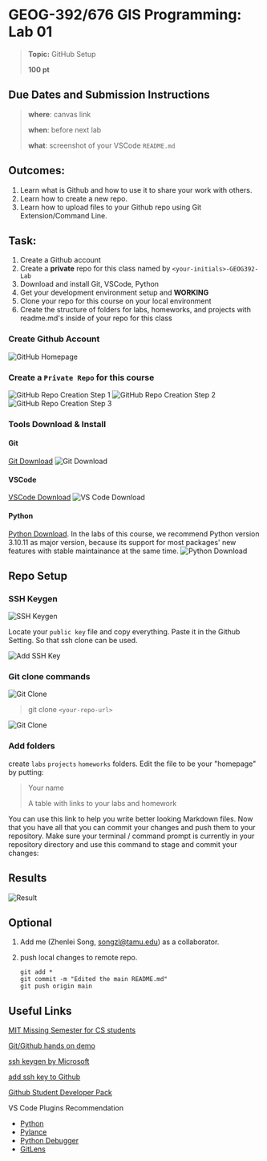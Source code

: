 # GEOG-392/676 GIS Programming: Lab 01

>**Topic:** GitHub Setup
>
>**100 pt**
>

## Due Dates and Submission Instructions

> **where**: canvas link
> 
> **when**: before next lab
>
> **what**: screenshot of your VSCode `README.md`

## **Outcomes:**

1. Learn what is Github and how to use it to share your work with others.
2. Learn how to create a new repo.
3. Learn how to upload files to your Github repo using Git Extension/Command Line.

## **Task:**

1. Create a Github account
2. Create a **private** repo for this class named by `<your-initials>-GEOG392-Lab`
3. Download and install Git, VSCode, Python
4. Get your development environment setup and **WORKING**
5. Clone your repo for this course on your local environment
6. Create the structure of folders for labs, homeworks, and projects with readme.md's inside of your repo for this class

### **Create Github Account**

![GitHub Homepage](../Images/lab01/lab01-githubHomepage.png)

### **Create a `Private Repo` for this course**

![GitHub Repo Creation Step 1](../Images/lab01/lab01-createrepo-1.png)
![GitHub Repo Creation Step 2](../Images/lab01/lab01-createrepo-2.png)
![GitHub Repo Creation Step 3](../Images/lab01/lab01-createrepo-3.png)

### **Tools Download & Install**

#### Git

[Git Download](https://git-scm.com/downloads)
![Git Download](../Images/lab01/lab01-git-download.png)

#### VSCode

[VSCode Download](https://code.visualstudio.com/download)
![VS Code Download](../Images/lab01/lab01-vscode-download.png)

#### Python

[Python Download](https://www.python.org/downloads/release/python-31011/). In the labs of this course, we recommend Python version 3.10.11 as major version, because its support for most packages' new features with stable maintainance at the same time.
![Python Download](../Images/lab01/lab01-python-download.png)

## **Repo Setup**

### SSH Keygen

![SSH Keygen](../Images/lab01/lab01-sshkeygen.png)

Locate your `public key` file and copy everything.
Paste it in the Github Setting. So that ssh clone can be used.

![Add SSH Key](../Images/lab01/lab01-addsshkey.png)

### Git clone commands

![Git Clone](../Images/lab01/lab01-git-clone-1.png)

> git clone `<your-repo-url>`

![Git Clone](../Images/lab01/lab01-git-clone-2.png)

### Add folders

create `labs` `projects` `homeworks` folders.
Edit the file to be your "homepage" by putting:

> Your name
>
> A table with links to your labs and homework

You can use this link to help you write better looking Markdown files. Now that you have all that you can commit your changes and push them to your repository. Make sure your terminal / command prompt is currently in your repository directory and use this command to stage and commit your changes:

## Results

![Result](../Images/lab01/lab01-Result-1.png)

## Optional

1. Add me (Zhenlei Song, songzl@tamu.edu) as a collaborator.
2. push local changes to remote repo.

    ```shell
    git add *
    git commit -m "Edited the main README.md"
    git push origin main
    ```

## Useful Links

[MIT Missing Semester for CS students](https://missing.csail.mit.edu/)

[Git/Github hands on demo](https://docs.google.com/presentation/d/1_iuZPqEGW1sJgOoJnj5CYeFAvgiRIKOIE1FzqvZ7t7Q/edit?usp=sharing)

[ssh keygen by Microsoft](https://learn.microsoft.com/en-us/windows-server/administration/openssh/openssh_keymanagement)

[add ssh key to Github](https://docs.github.com/en/authentication/connecting-to-github-with-ssh/generating-a-new-ssh-key-and-adding-it-to-the-ssh-agent)

[Github Student Developer Pack](https://education.github.com/pack)

VS Code Plugins Recommendation

- [Python](https://marketplace.visualstudio.com/items?itemName=ms-python.python)
- [Pylance](https://marketplace.visualstudio.com/items?itemName=ms-python.vscode-pylance)
- [Python Debugger](https://marketplace.visualstudio.com/items?itemName=ms-python.debugpy)
- [GitLens](https://marketplace.visualstudio.com/items?itemName=eamodio.gitlens)
